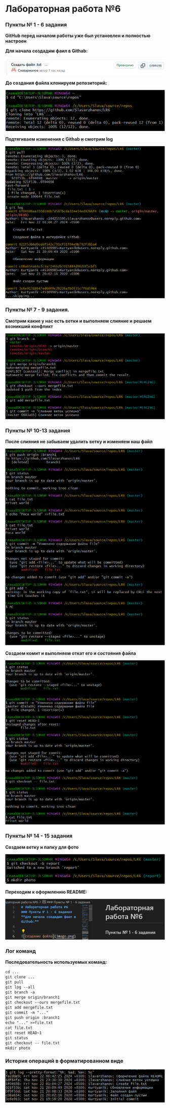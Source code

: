 # Лабораторная работа №6
### Пункты № 1 - 6 задания
**GitHub перед началом работы уже был установлен и полностью настроен**

**Для начала создадим фаил в Githab:**

![создание файла](https://github.com/Slavarzhanov/LR6/blob/report/photo/%D1%81%D0%BE%D0%B7%D0%B4%D0%B0%D0%BD%D0%B8%D0%B5%20%D1%84%D0%B0%D0%B9%D0%BB%D0%B0%20%D0%B2%20%D0%B3%D0%B8%D1%82%D1%85%D0%B0%D0%B1%D0%B5.png)

**До создания файла клонируем репозиторий:**


![конирование репозитория](https://github.com/Slavarzhanov/LR6/blob/report/photo/%D0%BA%D0%BB%D0%BE%D0%BD%D0%B8%D1%80%D0%BE%D0%B2%D0%B0%D0%BD%D0%B8%D0%B5%20%D1%80%D0%B5%D0%BF%D0%BE%D0%B7%D0%B8%D1%82%D0%BE%D1%80%D0%B8%D1%8F.png)

**Подтягиваем изменения с Githab и смотрим log**


![подтягивание изменений](https://github.com/Slavarzhanov/LR6/blob/report/photo/%D0%BF%D0%BE%D0%B4%D1%82%D1%8F%D0%B3%D0%B8%D0%B2%D0%B0%D0%BD%D0%B8%D0%B5%20%D0%B8%D0%B7%D0%BC%D0%B5%D0%BD%D0%B5%D0%BD%D0%B8%D0%B9%20%D0%B8%20%D0%BB%D0%BE%D0%B3.png)

### Пункты № 7 - 9 задания.
**Смотрим какие у нас есть ветки и выполняем слияние и решаем возникший конфликт**

![Просмотр веток и слияние](https://github.com/Slavarzhanov/LR6/blob/report/photo/%D0%B2%D0%B5%D1%82%D0%BA%D0%B8%20%D0%B8%20%D1%81%D0%BB%D0%B8%D1%8F%D0%BD%D0%B8%D0%B5%20%D1%81%20%D1%80%D0%B5%D1%88%D0%B5%D0%BD%D0%B8%D0%B5%D0%BC.png)


### Пункты № 10-13 задания
**После слияния не забываем удалить ветку и изменяем наш файл**


![удаление ветки](https://github.com/Slavarzhanov/LR6/blob/report/photo/%D0%B8%D0%B7%D0%BC%D0%B5%D0%BD%D0%B5%D0%BD%D0%B8%D0%B5%20%D0%B8%20%D0%BE%D1%82%D0%BA%D0%B0%D1%82.png)


**Создаем комит и выполняем откат его и состояния файла**


![Комит и его откат](https://github.com/Slavarzhanov/LR6/blob/report/photo/%D0%BE%D1%82%D0%BA%D0%B0%D1%82%20-%202.png)

### Пункты № 14 - 15 задания
**Создаем ветку и папку для фото**


![Создание ветки и папки для фото](https://github.com/Slavarzhanov/LR6/blob/report/photo/%D1%81%D0%BE%D0%B7%D0%B4%D0%B0%D0%BD%D0%B8%D0%B5%20%D0%B2%D0%B5%D1%82%D0%BA%D0%B8%20%D0%B8%20%D0%BF%D0%B0%D0%BF%D0%BA%D0%B8.png)

**Переходим к оформлению README:**


![Работа по оформлению README](https://github.com/Slavarzhanov/LR6/blob/report/photo/%D1%80%D0%B0%D0%B1%D0%BE%D1%82%D0%B0%20%D0%B2%20VSCode.png)

### Лог команд
**Последовательность используемых команд:**

```
cd ...
git clone ...
git pull
git log --all
git branch -a
git merge origin/branch1
git checkout --ours mergefile.txt
git add mergefile.txt
git commit -m "..."
git push origin :branch1
echo "..." >>file.txt
cat file.txt
git reset HEAD~1
git status
git checkout -- file.txt
mkdir photo
```

### История операций в форматированном виде

![Отформатированый log](https://github.com/Slavarzhanov/LR6/blob/report/photo/%D1%82%D1%84%D0%BE%D1%80%D0%BC%D0%B0%D1%82%D0%B8%D1%80%D0%BE%D0%B2%D0%B0%D0%BD%D1%8B%D0%B9%20%D0%BB%D0%BE%D0%B3.png)
